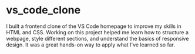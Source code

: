 # vs_code_clone
 I built a frontend clone of the VS Code homepage to improve my skills in HTML and CSS. Working on this project helped me learn how to structure a webpage, style different sections, and understand the basics of responsive design. It was a great hands-on way to apply what I've learned so far.

